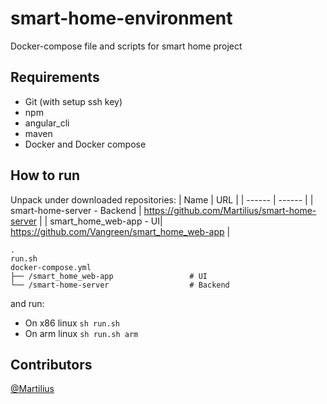 # smart-home-environment
Docker-compose file and scripts for smart home project

## Requirements
- Git (with setup ssh key) 
- npm
- angular_cli
- maven 
- Docker and Docker compose

## How to run 
Unpack under downloaded repositories: 
| Name | URL |
| ------ | ------ |
| smart-home-server - Backend | https://github.com/Martilius/smart-home-server |
| smart_home_web-app  - UI| https://github.com/Vangreen/smart_home_web-app |
  ```
  .
  run.sh
  docker-compose.yml
  ├── /smart_home_web-app                 # UI
  └── /smart-home-server                  # Backend
```

and run:
- On x86 linux
```sh run.sh```
- On arm linux
```sh run.sh arm```

## Contributors 
[@Martilius](https://github.com/Martilius)
